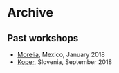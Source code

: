 # Archive

## Past workshops

* [Morelia](http://www.matmor.unam.mx/software-tools-math/), Mexico, January 2018
* [Koper](http://stm.famnit.upr.si), Slovenia, September 2018
